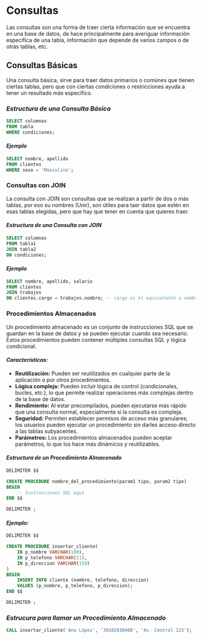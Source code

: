 # **Consultas**

Las consultas son una forma de traer cierta información que se encuentra en una base de datos, de hace principalmente para averiguar información específica de una tabla, información que depende de varios campos o de otras tablas, etc.

## **Consultas Básicas**

Una consulta básica, sirve para traer datos primarios o comúnes que tienen ciertas tablas, pero que con ciertas condiciones o restricciones ayuda a tener un resultado más específico.

### *_Estructura de una Consulta Básica_*

```sql
SELECT columnas
FROM tabla
WHERE condiciones;
```

#### _Ejemplo_

```sql
SELECT nombre, apellido
FROM clientes
WHERE sexo = 'Masculino';
```

### **Consultas con JOIN**

La consulta con JOIN son consultas que se realizan a partir de dos o más tablas, por eso su nombres (Unir), son útiles para taer datos que estén en esas tablas elegidas, pero que hay que tener en cuenta que quieres traer.

#### *_Estructura de una Consulta con JOIN_*

```sql
SELECT columnas
FROM tabla1
JOIN tabla2
ON condiciones;
```

#### _Ejemplo_

```sql
SELECT nombre, apellido, salario
FROM clientes
JOIN trabajos
ON clientes.cargo = trabajos.nombre; -- cargo es el equivalente a nombre en trabajos
```

### **Procedimientos Almacenados**

Un procedimiento almacenado es un conjunto de instrucciones SQL que se guardan en la base de datos y se pueden ejecutar cuando sea necesario. Estos procedimientos pueden contener múltiples consultas SQL y lógica condicional.

#### **_Características:_**

- **Reutilización:** Pueden ser reutilizados en cualquier parte de la aplicación o por otros procedimientos.
- **Lógica compleja:** Pueden incluir lógica de control (condicionales, bucles, etc.), lo que permite realizar operaciones más complejas dentro de la base de datos.
- **Rendimiento:** Al estar precompilados, pueden ejecutarse más rápido que una consulta normal, especialmente si la consulta es compleja.
- **Seguridad:** Permiten establecer permisos de acceso más granulares; los usuarios pueden ejecutar un procedimiento sin darles acceso directo a las tablas subyacentes.
- **Parámetros:** Los procedimientos almacenados pueden aceptar parámetros, lo que los hace más dinámicos y reutilizables.

#### *_Estructura de un Procedimiento Almacenado_*

```sql
DELIMITER $$

CREATE PROCEDURE nombre_del_procedimiento(param1 tipo, param2 tipo)
BEGIN
    -- Instrucciones SQL aquí
END $$

DELIMITER ;
```

#### **_Ejemplo:_**

```sql
DELIMITER $$

CREATE PROCEDURE insertar_cliente(
    IN p_nombre VARCHAR(100),
    IN p_telefono VARCHAR(11),
    IN p_direccion VARCHAR(150)
)
BEGIN
    INSERT INTO cliente (nombre, telefono, direccion)
    VALUES (p_nombre, p_telefono, p_direccion);
END $$

DELIMITER ;
```

### *_Estrucura para llamar un Procedimiento Almacenado_*

```sql
CALL insertar_cliente('Ana López', '30102030408', 'Av. Central 123');
```